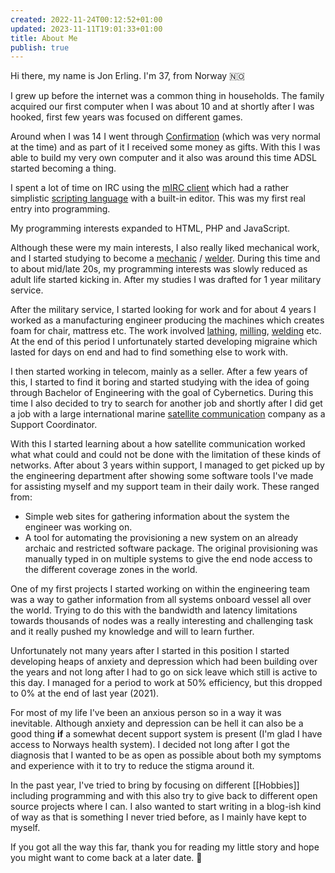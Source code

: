 ```yaml
---
created: 2022-11-24T00:12:52+01:00
updated: 2023-11-11T19:01:33+01:00
title: About Me
publish: true
---
```


Hi there, my name is Jon Erling.
I'm 37, from Norway 🇳🇴

I grew up before the internet was a common thing in households.
The family acquired our first computer when I was about 10 and at shortly after I was hooked, first few years was focused on different games.

Around when I was 14 I went through [Confirmation][confirmation] (which was very normal at the time) and as part of it I received some money as gifts.
With this I was able to build my very own computer and it also was around this time ADSL started becoming a thing.

I spent a lot of time on IRC using the [mIRC client][mirc] which had a rather simplistic [scripting language][mirc_language] with a built-in editor.
This was my first real entry into programming.

My programming interests expanded to HTML, PHP and JavaScript.

Although these were my main interests, I also really liked mechanical work, and I started studying to become a [mechanic][wiki_mechanic] / [welder][wiki_welding].
During this time and to about mid/late 20s, my programming interests was slowly reduced as adult life started kicking in.
After my studies I was drafted for 1 year military service.

After the military service, I started looking for work and for about 4 years I worked as a manufacturing engineer producing the machines which creates foam for chair, mattress etc.
The work involved [lathing][wiki_lathe], [milling][wiki_milling], [welding][wiki_welding] etc.
At the end of this period I unfortunately started developing migraine which lasted for days on end and had to find something else to work with.

I then started working in telecom, mainly as a seller.
After a few years of this, I started to find it boring and started studying with the idea of going through Bachelor of Engineering with the goal of Cybernetics.
During this time I also decided to try to search for another job and shortly after I did get a job with a large international marine [satellite communication][satellite_communication] company as a Support Coordinator.

With this I started learning about a how satellite communication worked what what could and could not be done with the limitation of these kinds of networks.
After about 3 years within support, I managed to get picked up by the engineering department after showing some software tools I've made for assisting myself and my support team in their daily work.
These ranged from:
* Simple web sites for gathering information about the system the engineer was working on.
* A tool for automating the provisioning a new system on an already archaic and restricted software package.
  The original provisioning was manually typed in on multiple systems to give the end node access to the different coverage zones in the world.

One of my first projects I started working on within the engineering team was a way to gather information from all systems onboard vessel all over the world.
Trying to do this with the bandwidth and latency limitations towards thousands of nodes was a really interesting and challenging task and it really pushed my knowledge and will to learn further.

Unfortunately not many years after I started in this position I started developing heaps of anxiety and depression which had been building over the years and not long after I had to go on sick leave which still is active to this day.
I managed for a period to work at 50% efficiency, but this dropped to 0% at the end of last year (2021).

For most of my life I've been an anxious person so in a way it was inevitable.
Although anxiety and depression can be hell it can also be a good thing **if** a somewhat decent support system is present (I'm glad I have access to Norways health system).
I decided not long after I got the diagnosis that I wanted to be as open as possible about both my symptoms and experience with it to try to reduce the stigma around it.

In the past year, I've tried to bring by focusing on different [[Hobbies]] including programming and with this also try to give back to different open source projects where I can.
I also wanted to start writing in a blog-ish kind of way as that is something I never tried before, as I mainly have kept to myself.


If you got all the way this far, thank you for reading my little story and hope you might want to come back at a later date. 🤗







[confirmation]: https://en.wikipedia.org/wiki/Confirmation
[mirc]: https://en.wikipedia.org/wiki/MIRC
[wiki_lathe]: https://en.wikipedia.org/wiki/Lathe
[wiki_mechanic]: https://en.wikipedia.org/wiki/Mechanic
[wiki_milling]: https://en.wikipedia.org/wiki/Milling_(machining)
[wiki_welding]: https://en.wikipedia.org/wiki/Welding
[mirc_language]: https://en.wikipedia.org/wiki/MIRC_scripting_language
[tags_programming]: /tags/programming
[satellite_communication]: https://en.wikipedia.org/wiki/Communications_satellite
